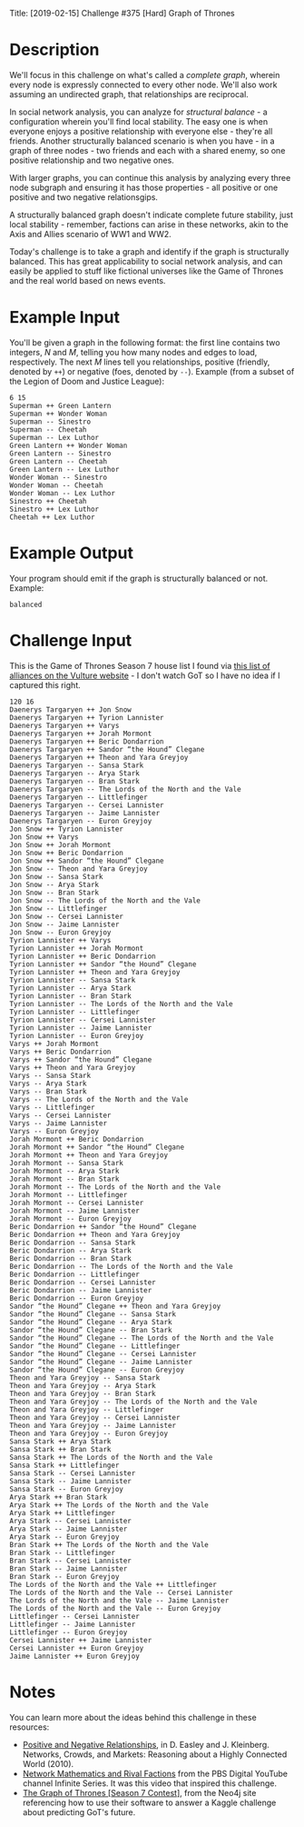 Title: [2019-02-15] Challenge #375 [Hard] Graph of Thrones

# Description

We'll focus in this challenge on what's called a _complete graph_, wherein every node is expressly connected to every other node. We'll also work assuming an undirected graph, that relationships are reciprocal. 

In social network analysis, you can analyze for _structural balance_ - a configuration wherein you'll find local stability. The easy one is when everyone enjoys a positive relationship with everyone else - they're all friends. Another structurally balanced scenario is when you have - in a graph of three nodes - two friends and each with a shared enemy, so one positive relationship and two negative ones. 

With larger graphs, you can continue this analysis by analyzing every three node subgraph and ensuring it has those properties - all positive or one positive and two negative relationsgips. 

A structurally balanced graph doesn't indicate complete future stability, just local stability - remember, factions can arise in these networks, akin to the Axis and Allies scenario of WW1 and WW2. 

Today's challenge is to take a graph and identify if the graph is structurally balanced. This has great applicability to social network analysis, and can easily be applied to stuff like fictional universes like the Game of Thrones and the real world based on news events. 

# Example Input

You'll be given a graph in the following format: the first line contains two integers, _N_ and _M_, telling you how many nodes and edges to load, respectively. The next _M_ lines tell you relationships, positive (friendly, denoted by `++`) or negative (foes, denoted by `--`). Example (from a subset of the Legion of Doom and Justice League):

    6 15
    Superman ++ Green Lantern
    Superman ++ Wonder Woman
    Superman -- Sinestro
    Superman -- Cheetah
    Superman -- Lex Luthor
    Green Lantern ++ Wonder Woman
    Green Lantern -- Sinestro
    Green Lantern -- Cheetah
    Green Lantern -- Lex Luthor
    Wonder Woman -- Sinestro
    Wonder Woman -- Cheetah
    Wonder Woman -- Lex Luthor
    Sinestro ++ Cheetah
    Sinestro ++ Lex Luthor
    Cheetah ++ Lex Luthor

# Example Output

Your program should emit if the graph is structurally balanced or not. Example:

    balanced

# Challenge Input

This is the Game of Thrones Season 7 house list I found via [this list of alliances on the Vulture website](http://www.vulture.com/2017/08/game-of-thrones-season-7-alliances.html) - I don't watch GoT so I have no idea if I captured this right. 

    120 16
    Daenerys Targaryen ++ Jon Snow
    Daenerys Targaryen ++ Tyrion Lannister
    Daenerys Targaryen ++ Varys
    Daenerys Targaryen ++ Jorah Mormont
    Daenerys Targaryen ++ Beric Dondarrion
    Daenerys Targaryen ++ Sandor “the Hound” Clegane
    Daenerys Targaryen ++ Theon and Yara Greyjoy
    Daenerys Targaryen -- Sansa Stark
    Daenerys Targaryen -- Arya Stark
    Daenerys Targaryen -- Bran Stark
    Daenerys Targaryen -- The Lords of the North and the Vale
    Daenerys Targaryen -- Littlefinger
    Daenerys Targaryen -- Cersei Lannister
    Daenerys Targaryen -- Jaime Lannister
    Daenerys Targaryen -- Euron Greyjoy
    Jon Snow ++ Tyrion Lannister
    Jon Snow ++ Varys
    Jon Snow ++ Jorah Mormont
    Jon Snow ++ Beric Dondarrion
    Jon Snow ++ Sandor “the Hound” Clegane
    Jon Snow -- Theon and Yara Greyjoy
    Jon Snow -- Sansa Stark
    Jon Snow -- Arya Stark
    Jon Snow -- Bran Stark
    Jon Snow -- The Lords of the North and the Vale
    Jon Snow -- Littlefinger
    Jon Snow -- Cersei Lannister
    Jon Snow -- Jaime Lannister
    Jon Snow -- Euron Greyjoy
    Tyrion Lannister ++ Varys
    Tyrion Lannister ++ Jorah Mormont
    Tyrion Lannister ++ Beric Dondarrion
    Tyrion Lannister ++ Sandor “the Hound” Clegane
    Tyrion Lannister ++ Theon and Yara Greyjoy
    Tyrion Lannister -- Sansa Stark
    Tyrion Lannister -- Arya Stark
    Tyrion Lannister -- Bran Stark
    Tyrion Lannister -- The Lords of the North and the Vale
    Tyrion Lannister -- Littlefinger
    Tyrion Lannister -- Cersei Lannister
    Tyrion Lannister -- Jaime Lannister
    Tyrion Lannister -- Euron Greyjoy
    Varys ++ Jorah Mormont
    Varys ++ Beric Dondarrion
    Varys ++ Sandor “the Hound” Clegane
    Varys ++ Theon and Yara Greyjoy
    Varys -- Sansa Stark
    Varys -- Arya Stark
    Varys -- Bran Stark
    Varys -- The Lords of the North and the Vale
    Varys -- Littlefinger
    Varys -- Cersei Lannister
    Varys -- Jaime Lannister
    Varys -- Euron Greyjoy
    Jorah Mormont ++ Beric Dondarrion
    Jorah Mormont ++ Sandor “the Hound” Clegane
    Jorah Mormont ++ Theon and Yara Greyjoy
    Jorah Mormont -- Sansa Stark
    Jorah Mormont -- Arya Stark
    Jorah Mormont -- Bran Stark
    Jorah Mormont -- The Lords of the North and the Vale
    Jorah Mormont -- Littlefinger
    Jorah Mormont -- Cersei Lannister
    Jorah Mormont -- Jaime Lannister
    Jorah Mormont -- Euron Greyjoy
    Beric Dondarrion ++ Sandor “the Hound” Clegane
    Beric Dondarrion ++ Theon and Yara Greyjoy
    Beric Dondarrion -- Sansa Stark
    Beric Dondarrion -- Arya Stark
    Beric Dondarrion -- Bran Stark
    Beric Dondarrion -- The Lords of the North and the Vale
    Beric Dondarrion -- Littlefinger
    Beric Dondarrion -- Cersei Lannister
    Beric Dondarrion -- Jaime Lannister
    Beric Dondarrion -- Euron Greyjoy
    Sandor “the Hound” Clegane ++ Theon and Yara Greyjoy
    Sandor “the Hound” Clegane -- Sansa Stark
    Sandor “the Hound” Clegane -- Arya Stark
    Sandor “the Hound” Clegane -- Bran Stark
    Sandor “the Hound” Clegane -- The Lords of the North and the Vale
    Sandor “the Hound” Clegane -- Littlefinger
    Sandor “the Hound” Clegane -- Cersei Lannister
    Sandor “the Hound” Clegane -- Jaime Lannister
    Sandor “the Hound” Clegane -- Euron Greyjoy
    Theon and Yara Greyjoy -- Sansa Stark
    Theon and Yara Greyjoy -- Arya Stark
    Theon and Yara Greyjoy -- Bran Stark
    Theon and Yara Greyjoy -- The Lords of the North and the Vale
    Theon and Yara Greyjoy -- Littlefinger
    Theon and Yara Greyjoy -- Cersei Lannister
    Theon and Yara Greyjoy -- Jaime Lannister
    Theon and Yara Greyjoy -- Euron Greyjoy
    Sansa Stark ++ Arya Stark
    Sansa Stark ++ Bran Stark
    Sansa Stark ++ The Lords of the North and the Vale
    Sansa Stark ++ Littlefinger
    Sansa Stark -- Cersei Lannister
    Sansa Stark -- Jaime Lannister
    Sansa Stark -- Euron Greyjoy
    Arya Stark ++ Bran Stark
    Arya Stark ++ The Lords of the North and the Vale
    Arya Stark ++ Littlefinger
    Arya Stark -- Cersei Lannister
    Arya Stark -- Jaime Lannister
    Arya Stark -- Euron Greyjoy
    Bran Stark ++ The Lords of the North and the Vale
    Bran Stark -- Littlefinger
    Bran Stark -- Cersei Lannister
    Bran Stark -- Jaime Lannister
    Bran Stark -- Euron Greyjoy
    The Lords of the North and the Vale ++ Littlefinger
    The Lords of the North and the Vale -- Cersei Lannister
    The Lords of the North and the Vale -- Jaime Lannister
    The Lords of the North and the Vale -- Euron Greyjoy
    Littlefinger -- Cersei Lannister
    Littlefinger -- Jaime Lannister
    Littlefinger -- Euron Greyjoy
    Cersei Lannister ++ Jaime Lannister
    Cersei Lannister ++ Euron Greyjoy
    Jaime Lannister ++ Euron Greyjoy

# Notes

You can learn more about the ideas behind this challenge in these resources:

* [Positive and Negative Relationships](https://courses.cit.cornell.edu/info204_2007sp/balance.pdf), in D. Easley and J. Kleinberg. Networks, Crowds, and Markets: Reasoning about a Highly Connected World (2010). 
* [Network Mathematics and Rival Factions](https://www.youtube.com/watch?v=qEKNFOaGQcc) from the PBS Digital YouTube channel Infinite Series. It was this video that inspired this challenge. 
* [The Graph of Thrones \[Season 7 Contest\]](https://neo4j.com/blog/graph-of-thrones/), from the Neo4j site referencing how to use their software to answer a Kaggle challenge about predicting GoT's future. 
